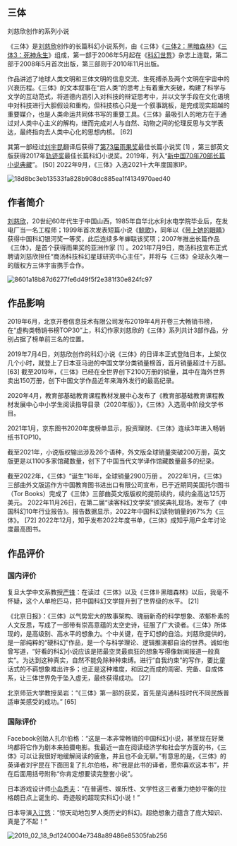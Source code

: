 ## 三体

刘慈欣创作的系列小说

《三体》是[刘慈欣](https://baike.baidu.com/item/刘慈欣/142084?fromModule=lemma_inlink)创作的长篇科幻小说系列，由《三体》《[三体2：黑暗森林](https://baike.baidu.com/item/三体2：黑暗森林/5167055?fromModule=lemma_inlink)》《[三体3：死神永生](https://baike.baidu.com/item/三体3：死神永生/3469895?fromModule=lemma_inlink)》组成，第一部于2006年5月起在《[科幻世界](https://baike.baidu.com/item/科幻世界/298990?fromModule=lemma_inlink)》杂志上连载，第二部于2008年5月首次出版，第三部则于2010年11月出版。

作品讲述了地球人类文明和三体文明的信息交流、生死搏杀及两个文明在宇宙中的兴衰历程。《三体》的文本叙事在“后人类”的思考上有着重大突破，构建了科学与文学的互动范式，将道德内涵引入对科技的辩证思考中，并以文学手段在文化语境中对科技进行大胆假设和重构，但科技核心只是一个叙事跳板，是完成现实超越的重要媒介，也是人类命运共同体书写的重要工具。《三体》最吸引人的地方在于通过对人类中心主义的解构，继而完成对人与自然、动物之间的伦理反思与文学表达，最终指向去人类中心化的思想内核。 [62] 

其第一部经过[刘宇昆](https://baike.baidu.com/item/刘宇昆/8562972?fromModule=lemma_inlink)翻译后获得了[第73届雨果奖](https://baike.baidu.com/item/第73届雨果奖/22425586?fromModule=lemma_inlink)最佳长篇小说奖 [1] ，第三部英文版获得2017年[轨迹奖](https://baike.baidu.com/item/轨迹奖/13466085?fromModule=lemma_inlink)最佳长篇科幻小说奖。2019年，列入“[新中国70年70部长篇小说典藏](https://baike.baidu.com/item/新中国70年70部长篇小说典藏/23778099?fromModule=lemma_inlink)”。 [50] 2022年9月，《三体》入选2021十大年度国家IP。 

![18d8bc3eb13533fa828b908dc885ea1f4134970aed40](https://s1.vika.cn/space/2023/11/26/8287a151c3b84259ab012b17f28221c6)

## **作者简介**

[刘慈欣](https://baike.baidu.com/item/刘慈欣/142084?fromModule=lemma_inlink)，20世纪60年代生于中国山西，1985年自华北水利水电学院毕业后，在发电厂当一名工程师；1999年首次发表短篇小说《[鲸歌](https://baike.baidu.com/item/鲸歌/56099682?fromModule=lemma_inlink)》，同年以《[带上她的眼睛](https://baike.baidu.com/item/带上她的眼睛/6823391?fromModule=lemma_inlink)》获得中国科幻银河奖一等奖，此后连续多年蝉联该奖项；2007年推出长篇作品《三体》，是首个获得雨果奖的亚洲作家 [1] 。2021年7月9日，商汤科技宣布正式聘请刘慈欣担任“商汤科技科幻星球研究中心主任”，并将与《三体》全球永久唯一的版权方三体宇宙携手合作。 

![8601a18b87d6277fe6d49f5f2e381f30e824fc97](https://s1.vika.cn/space/2023/11/26/f47c1f744a5b42d4859690589d04c8b3)

## 作品影响

2019年6月，北京开卷信息技术有限公司发布2019年4月开卷三大畅销书榜，在“虚构类畅销书榜TOP30”上，科幻作家刘慈欣的《三体》系列共计3部作品，分别占据了榜单前三名的位置。 

2019年7月4日，刘慈欣创作的科幻小说《三体》的日译本正式登陆日本，上架仅几个小时，就登上了日本亚马逊的中国文学分类销量榜首，首月销量超过十万部。 [63] 截至2019年，《三体》已经在全世界创下2100万册的销量，其中在海外世界卖出150万册，创下中国文学作品近年来海外发行的最高纪录。 

2020年4月，教育部基础教育课程教材发展中心发布了《教育部基础教育课程教材发展中心中小学生阅读指导目录（2020年版）》，《三体》入选高中阶段文学书目。 

2021年1月，京东图书2020年度榜单显示，投资理财、《三体》连续3年进入畅销纸书TOP10。 

截至2021年，小说版权输出涉及26个语种，外文版全球销量突破200万册，英文版更是以1100多家馆藏数量，创下了中国当代文学译作馆藏数量最多的纪录。 

截至2022年，《三体》“诞生”16年，全球销量2900万册 。  2022年1月，《三体》三部曲外文版运作方中国教育图书进出口有限公司宣布，已于近期同美国托尔图书（Tor Books）完成了《三体》三部曲英文版版权的提前续约，续约金高达125万美元。  2022年11月26日，在第二届“读客科幻文学奖”颁奖典礼现场，发布了《中国科幻10年行业报告》。报告数据显示，2022年中国科幻读物销量的67%为《三体》。 [72] 2022年12月，知乎发布2022年度书单，《三体》成知乎用户全年讨论度最高图书。 

## 作品评价

### 国内评价

复旦大学中文系教授[严锋](https://baike.baidu.com/item/严锋/30766?fromModule=lemma_inlink)：在读过《三体》以及《三体Ⅱ·黑暗森林》以后，我毫不怀疑，这个人单枪匹马，把中国科幻文学提升到了世界级的水平。 [21] 

《北京日报》：《三体》以气势宏大的故事架构、瑰丽新奇的科学想象、浓郁朴素的人文反思，写成了一部带有崇高意蕴的太空史诗，征服了广大读者。《三体》所体现的，是高级别、高水平的想象力。个中关键，在于幻想的自洽。刘慈欣提供的，是一部纯粹的“硬科幻”作品，是一个与科学理论、逻辑推演都自洽的世界。诚如他曾写道，“好看的科幻小说应该是把最空灵最疯狂的想象写得像新闻报道一般真实”。为达到这种真实，自然不能免除种种束缚。进行“自我约束”的写作，要比童话式的不羁想象难出许多；也正是这种难度，和因之而成的周密、完备、自成体系，让三体世界免于坠入虚无，最终获得成功。 [27] 

北京师范大学教授吴岩：“《三体》第一部的获奖，首先是沟通科技时代不同民族普适审美感受的成功。” [65] 

### 国际评价

Facebook创始人扎尔伯格：“这是一本非常畅销的中国科幻小说，甚至现在好莱坞都将它作为剧本来拍摄电影。我最近一直在阅读经济学和社会学方面的书，《三体》可以让我很好地缓解阅读的疲惫，并且也不会无聊。”有意思的是，《三体》的英译者刘宇昆在下面回复了扎尔伯格，称“我是此书的译者，愿你喜欢这本书”，并在后面用括号附称“你肯定想要读完整套小说”。 

日本游戏设计师[小岛秀夫](https://baike.baidu.com/item/小岛秀夫/645442?fromModule=lemma_inlink)：“在普遍性、娱乐性、文学性这三者重力绝妙平衡的拉格朗日点上诞生的、奇迹般的超现实科幻小说！” 

日本导演[入江悠](https://baike.baidu.com/item/入江悠/16849345?fromModule=lemma_inlink)：“惊天动地包罗人类历史的科幻。超绝想象力蕴含了庞大知识、真是了不起！” 

![2019_02_18_9d1240004e7348a89486e85305fab256](https://s1.vika.cn/space/2023/11/26/04b0889bc4c04755a3151b5e78801c72)